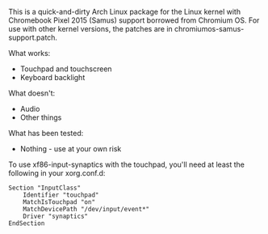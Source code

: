 This is a quick-and-dirty Arch Linux package for the Linux kernel with
Chromebook Pixel 2015 (Samus) support borrowed from Chromium OS.  For
use with other kernel versions, the patches are in
chromiumos-samus-support.patch.

What works:
  * Touchpad and touchscreen
  * Keyboard backlight
  
What doesn't:
  * Audio
  * Other things
  
What has been tested:
  * Nothing - use at your own risk

To use xf86-input-synaptics with the touchpad, you'll need at least the following in your xorg.conf.d:
```
Section "InputClass"
    Identifier "touchpad"
    MatchIsTouchpad "on"
    MatchDevicePath "/dev/input/event*"
    Driver "synaptics"
EndSection
```
